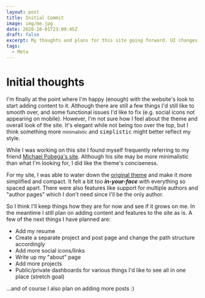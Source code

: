 ```yaml
---
layout: post
title: Initial Commit
image: img/me.jpg
date: 2020-10-01T23:09:45Z
draft: false
excerpt: My thoughts and plans for this site going forward. UI changes, resume, blog posts and projects.
tags:
  - Meta
---
```


# Initial thoughts

I'm finally at the point where I'm happy (enough) with the website's look to start adding content to it.
Although there are still a few things I'd still like to smooth over, and some functional issues I'd like to fix
(e.g. social icons not appearing on mobile).
However, I'm not sure how I feel about the theme and overall look of the site. 
It's elegant while not being too over the top, but I think something more <small>minimalistic</small>
and <samp>simplistic</samp> might better reflect my style.

While I was working on this site I found myself frequently referring to my friend [Michael Pobega's site](https://pobe.ga/posts/).
Although his site may be more minimalistic than what I'm looking for, I did like the theme's conciseness. 

For my site, I was able to water down the [original theme](https://github.com/scttcper/gatsby-casper/) and make
it more simplified and compact. It felt a bit too **_in-your-face_** with everything so spaced apart.
There were also features like support for multiple authors and "author pages" which I don't need since I'll
be the only author.

So I think I'll keep things how they are for now and see if it grows on me.
In the meantime I still plan on adding content and features to the site as is.
A few of the next things I have planned are:
- Add my resume
- Create a separate project and post page and change the path structure accordingly
- Add more social icons/links
- Write up my "about" page
- Add more projects
- Public/private dashboards for various things I'd like to see all in one place (stretch goal)

...and of course I also plan on adding more posts :)
